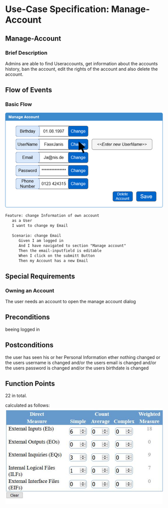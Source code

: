 # Use-Case Specification: Manage-Account

## Manage-Account
### Brief Description

Admins are able to find Useraccounts, get information about the accounts history, ban the account, edit the rights of the account and also delete the account.

## Flow of Events
### Basic Flow
![UC-Manage_Account-Diagram](./Bilder/Manage_Account.jpg)
``` Gherkin
Feature: change Information of own account 
   as a User
   I want to change my Email

   Scenario: change Email
      Given I am logged in
      And I have navigated to section "Manage account"
      Then the email-inputfield is editable
      When I click on the submitt Button  
      Then my Account has a new Email
```

## Special Requirements
### Owning an Account

The user needs an account to open the manage account dialog

## Preconditions
beeing logged in

## Postconditions

the user has seen his or her Personal Information
ether nothing changed
or the users username is changed
and/or the users email is changed
and/or the users password is changed
and/or the users birthdate is changed

## Function Points

22 in total.

calculated as follows:
![FP-Calc](./FP.JPG)
